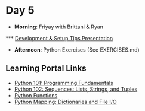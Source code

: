 # Day 5

* __Morning__: Friyay with Brittani & Ryan

*** [Development & Setup Tips Presentation](https://docs.google.com/presentation/d/19aKs4qzw4FrJ6SRxeJcjhg7FroJyqB_jpFVUxT14JKk/edit?usp=sharing)


* __Afternoon__: Python Exercises (See EXERCISES.md)

## Learning Portal Links

* [Python 101: Programming Fundamentals](https://learn.digitalcrafts.com/immersive/lessons/solving-problems-using-code/intro-to-python/)
* [Python 102: Sequences: Lists, Strings, and Tuples](https://learn.digitalcrafts.com/immersive/lessons/solving-problems-using-code/sequences/)
* [Python Functions](https://learn.digitalcrafts.com/immersive/lessons/solving-problems-using-code/functions/)
* [Python Mapping: Dictionaries and File I/O](https://learn.digitalcrafts.com/immersive/lessons/solving-problems-using-code/mapping/#learning-objectives)
